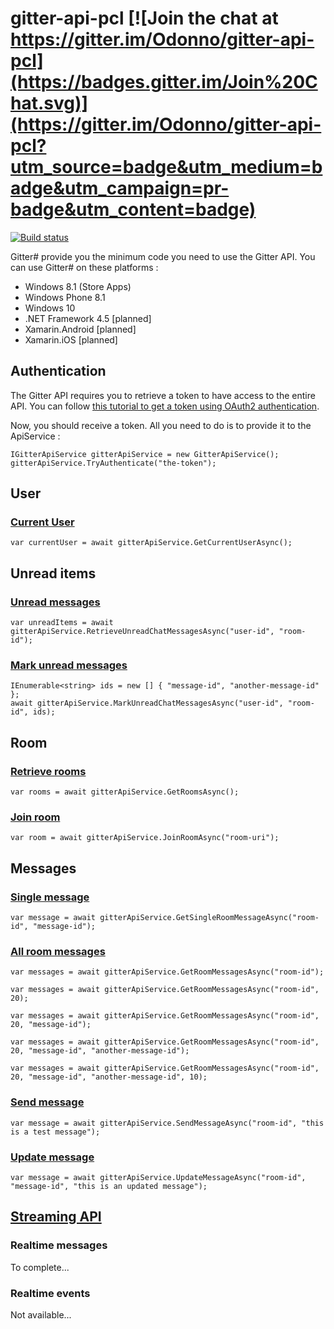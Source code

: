 # gitter-api-pcl [![Join the chat at https://gitter.im/Odonno/gitter-api-pcl](https://badges.gitter.im/Join%20Chat.svg)](https://gitter.im/Odonno/gitter-api-pcl?utm_source=badge&utm_medium=badge&utm_campaign=pr-badge&utm_content=badge)

[![Build status](https://ci.appveyor.com/api/projects/status/dnoqp3gt2f6d6w2t?svg=true)](https://ci.appveyor.com/project/Odonno/gitter-api-pcl)

Gitter# provide you the minimum code you need to use the Gitter API. You can use Gitter# on these platforms :

* Windows 8.1 (Store Apps)
* Windows Phone 8.1
* Windows 10
* .NET Framework 4.5 [planned]
* Xamarin.Android [planned]
* Xamarin.iOS [planned]

## Authentication

The Gitter API requires you to retrieve a token to have access to the entire API. You can follow [this tutorial to get a token using OAuth2 authentication](https://developer.gitter.im/docs/authentication).

Now, you should receive a token. All you need to do is to provide it to the ApiService :

```
IGitterApiService gitterApiService = new GitterApiService();
gitterApiService.TryAuthenticate("the-token");
```

## User

### [Current User](https://developer.gitter.im/docs/user-resource#get-the-current-user)

```
var currentUser = await gitterApiService.GetCurrentUserAsync();
```

## Unread items

### [Unread messages](https://developer.gitter.im/docs/user-resource#unread-items)

```
var unreadItems = await gitterApiService.RetrieveUnreadChatMessagesAsync("user-id", "room-id");
```

### [Mark unread messages](https://developer.gitter.im/docs/user-resource#mark-unread-items)

```
IEnumerable<string> ids = new [] { "message-id", "another-message-id" };
await gitterApiService.MarkUnreadChatMessagesAsync("user-id", "room-id", ids);
```

## Room

### [Retrieve rooms](https://developer.gitter.im/docs/rooms-resource#list-rooms)

```
var rooms = await gitterApiService.GetRoomsAsync();
```

### [Join room](https://developer.gitter.im/docs/rooms-resource#join-a-room)

```
var room = await gitterApiService.JoinRoomAsync("room-uri");
```

## Messages

### [Single message](https://developer.gitter.im/docs/messages-resource#single-message)

```
var message = await gitterApiService.GetSingleRoomMessageAsync("room-id", "message-id");
```

### [All room messages](https://developer.gitter.im/docs/messages-resource#list-messages)

```
var messages = await gitterApiService.GetRoomMessagesAsync("room-id");
```

```
var messages = await gitterApiService.GetRoomMessagesAsync("room-id", 20);
```

```
var messages = await gitterApiService.GetRoomMessagesAsync("room-id", 20, "message-id");
```

```
var messages = await gitterApiService.GetRoomMessagesAsync("room-id", 20, "message-id", "another-message-id");
```

```
var messages = await gitterApiService.GetRoomMessagesAsync("room-id", 20, "message-id", "another-message-id", 10);
```

### [Send message](https://developer.gitter.im/docs/messages-resource#send-a-message)

```
var message = await gitterApiService.SendMessageAsync("room-id", "this is a test message");
```

### [Update message](https://developer.gitter.im/docs/messages-resource#update-a-message)

```
var message = await gitterApiService.UpdateMessageAsync("room-id", "message-id", "this is an updated message");
```

## [Streaming API](https://developer.gitter.im/docs/streaming-api)

### Realtime messages

To complete...

### Realtime events

Not available...